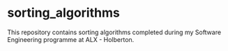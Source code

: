 # sorting_algorithms
This repository contains sorting algorithms completed during my Software Engineering programme at ALX - Holberton.
